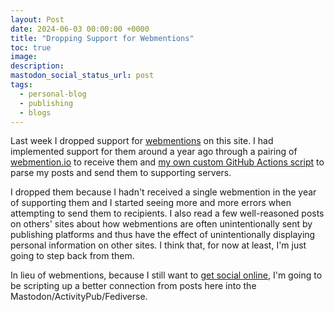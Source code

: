 ```yaml
---
layout: Post
date: 2024-06-03 00:00:00 +0000
title: "Dropping Support for Webmentions"
toc: true
image: 
description: 
mastodon_social_status_url: post
tags: 
  - personal-blog
  - publishing
  - blogs
---
```


Last week I dropped support for [webmentions](https://indieweb.org/Webmention) on this site. I had implemented support for them around a year ago through a pairing of [webmention.io](https://indieweb.org/webmention.io) to receive them and [my own custom GitHub Actions script](https://github.com/joshbeckman/notes/commit/3d03ad8957e8d739ef81f22f133956344bb3e93e) to parse my posts and send them to supporting servers.

I dropped them because I hadn't received a single webmention in the year of supporting them and I started seeing more and more errors when attempting to send them to recipients. I also read a few well-reasoned posts on others' sites about how webmentions are often unintentionally sent by publishing platforms and thus have the effect of unintentionally displaying personal information on other sites. I think that, for now at least, I'm just going to step back from them.

In lieu of webmentions, because I still want to [get social online](https://www.joshbeckman.org/blog/getting-social-online), I'm going to be scripting up a better connection from posts here into the Mastodon/ActivityPub/Fediverse.
